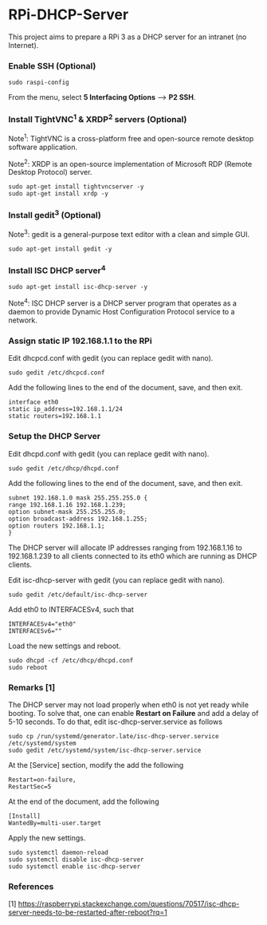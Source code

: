 # RPi-DHCP-Server
This project aims to prepare a RPi 3 as a DHCP server for an intranet (no Internet).

### Enable SSH (Optional)

```
sudo raspi-config
```
From the menu, select <b>5 Interfacing Options</b> --> <b>P2 SSH</b>.


### Install TightVNC<sup>1</sup> & XRDP<sup>2</sup> servers (Optional)

Note<sup>1</sup>: TightVNC is a cross-platform free and open-source remote desktop software application.

Note<sup>2</sup>: XRDP is an open-source implementation of Microsoft RDP (Remote Desktop Protocol) server.

```
sudo apt-get install tightvncserver -y
sudo apt-get install xrdp -y
```
### Install gedit<sup>3</sup> (Optional)
 
Note<sup>3</sup>:  gedit is a general-purpose text editor with a clean and simple GUI.
 
 ```
 sudo apt-get install gedit -y
```

### Install ISC DHCP server<sup>4</sup>

```
sudo apt-get install isc-dhcp-server -y
```
Note<sup>4</sup>: ISC DHCP server is a DHCP server program that operates as a daemon to provide Dynamic Host Configuration Protocol service to a network. 

### Assign static IP 192.168.1.1 to the RPi

Edit dhcpcd.conf with gedit (you can replace gedit with nano).
```
sudo gedit /etc/dhcpcd.conf
```
Add the following lines to the end of the document, save, and then exit.

```
interface eth0
static ip_address=192.168.1.1/24
static routers=192.168.1.1
```
### Setup the DHCP Server

Edit dhcpd.conf with gedit (you can replace gedit with nano).
```
sudo gedit /etc/dhcp/dhcpd.conf
```
Add the following lines to the end of the document, save, and then exit.

```
subnet 192.168.1.0 mask 255.255.255.0 {
range 192.168.1.16 192.168.1.239;
option subnet-mask 255.255.255.0;
option broadcast-address 192.168.1.255;
option routers 192.168.1.1;
}
```
The DHCP server will allocate IP addresses ranging from 192.168.1.16 to 192.168.1.239 to all clients connected to its eth0 which are running as DHCP clients.

Edit isc-dhcp-server with gedit (you can replace gedit with nano).
```
sudo gedit /etc/default/isc-dhcp-server
```
Add eth0 to INTERFACESv4, such that
```
INTERFACESv4="eth0"
INTERFACESv6=""
```

Load the new settings and reboot.

```
sudo dhcpd -cf /etc/dhcp/dhcpd.conf
sudo reboot
```

### Remarks [1]
The DHCP server may not load properly when eth0 is not yet ready while booting. To solve that, one can enable <b>Restart on Failure</b> and add a delay of 5-10 seconds. To do that, edit isc-dhcp-server.service as follows

```
sudo cp /run/systemd/generator.late/isc-dhcp-server.service /etc/systemd/system
sudo gedit /etc/systemd/system/isc-dhcp-server.service
```

At the [Service] section, modify the add the following

```
Restart=on-failure,
RestartSec=5
```

At the end of the document, add the following

```
[Install]
WantedBy=multi-user.target
```

Apply the new settings.

```
sudo systemctl daemon-reload
sudo systemctl disable isc-dhcp-server
sudo systemctl enable isc-dhcp-server
```
### References
[1] https://raspberrypi.stackexchange.com/questions/70517/isc-dhcp-server-needs-to-be-restarted-after-reboot?rq=1

